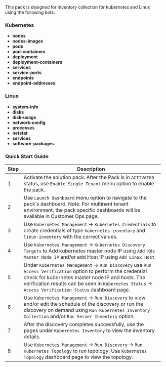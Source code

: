 This pack is designed for inventory collection for kubernetes and Linux using the following bots:  

### Kubernetes 
- **nodes**  
- **nodes-images**  
- **pods**  
- **pod-containers**  
- **deployment**  
- **deployment-containers**  
- **services**  
- **service-ports**
- **endpoints**
- **endpoint-addresses**

### Linux 
- **system-info**  
- **disks**  
- **disk-usage**  
- **network-config**
- **processes**  
- **netstat**  
- **services**  
- **software-packages**  


### Quick Start Guide  
   
| Step | Description |  
|------|-------------|  
| 1    | Activate the solution pack. After the Pack is in `ACTIVATED` status, use `Enable Single Tenant` menu option to enable the pack. |  
| 2    | Use `Launch Dashboard` menu option to navigate to the pack's dashboard. Note: For multinent tenant environment, the pack specific dashboards will be available in Customer Ops page.|     
| 3   | Use `Kubernetes Management` ->  `Kubernetes Credentials` to create credentials of type `kubernetes-inventory` and  `linux-inventory` with the correct values.  |   
| 4    | Use `Kubernetes Management` -> `Kubernetes Discovery Targets` to Add kubernetes master node IP using `Add K8s Master Node IP` and/or add Host IP using `Add Linux Host`|  
| 5    | Under `Kubernetes Management` ->  `Run Discovery`  use `Run Access Verification` option to perform the credential check for kubernetes master node IP and hosts. The verification results can be seen in `Kubernetes Status` -> `Access Verification Status` dashboard page. |  
| 6    | Use `Kubernetes Management` ->  `Run Discovery` to view and/or edit the schedule of the discovery or run the discovery on demand using `Run Kubernetes Inventory Collection` and/or `Run Server Inventory` option. |  
| 7    | After the discovery completes successfully, use the pages under `Kubernetes Inventory` to view the inventory details. | 
| 8    | Use `Kubernetes Management` ->  `Run Discovery` -> `Run Kubernetes Topology` to run topology. Use `Kubernetes Topology` dashboard page to view the topology.|   
   


